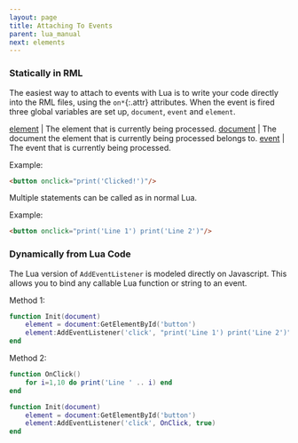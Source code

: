 ```yaml
---
layout: page
title: Attaching To Events
parent: lua_manual
next: elements
---
```


### Statically in RML

The easiest way to attach to events with Lua is to write your code directly into the RML files, using the `on*`{:.attr} attributes. When the event is fired three global variables are set up, `document`, `event` and `element`.

[element](elements.html)  | The element that is currently being processed.
[document](documents.html) | The document the element that is currently being processed belongs to.
[event](events.html) | The event that is currently being processed.

Example:

```html
<button onclick="print('Clicked!')"/>
```

Multiple statements can be called as in normal Lua.

Example:

```html
<button onclick="print('Line 1') print('Line 2')"/>
```

### Dynamically from Lua Code

The Lua version of `AddEventListener` is modeled directly on Javascript. This allows you to bind any callable Lua function or string to an event.

Method 1:

```lua
function Init(document)			
	element = document:GetElementById('button')
	element:AddEventListener('click', "print('Line 1') print('Line 2')", true)
end
```

Method 2:

```lua
function OnClick()
	for i=1,10 do print('Line ' .. i) end
end

function Init(document)			
	element = document:GetElementById('button')
	element:AddEventListener('click', OnClick, true)
end
```
